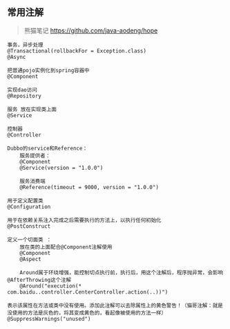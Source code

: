 ## 常用注解
>熊猫笔记 https://github.com/java-aodeng/hope

    事务，异步处理
    @Transactional(rollbackFor = Exception.class)
    @Async
    
    把普通pojo实例化到spring容器中
    @Component
    
    实现dao访问
    @Repository
    
    服务 放在实现类上面
    @Service
    
    控制器
    @Controller
    
    Dubbo的service和Reference：
        服务提供者：
        @Component
        @Service(version = "1.0.0")
        
        服务消费端
        @Reference(timeout = 9000, version = "1.0.0")
        
    用于定义配置类
    @Configuration
    
    用于在依赖关系注入完成之后需要执行的方法上，以执行任何初始化
    @PostConstruct
    
    定义一个切面类 ：
        放在类的上面配合@Component注解使用
        @Component
        @Aspect
        
        Around属于环绕增强，能控制切点执行前，执行后，用这个注解后，程序抛异常，会影响@AfterThrowing这个注解
        @Around("execution(* com.baidu..controller.CenterController.action(..))")
        
    表示该属性在方法或类中没有使用。添加此注解可以去除属性上的黄色警告！（猫哥注解：就是没使用的方法是灰色的，将其变成黄色的，看起像被使用的方法一样）
    @SuppressWarnings("unused")
